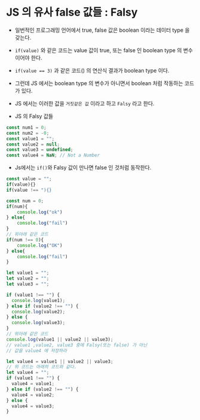 # JS 의 유사 false 값들 : Falsy

- 일번적인 프로그래밍 언어에서 true, false 값은 boolean 이라는 데이터 type 을 갖는다.
- `if(value)` 와 같은 코드는 value 값이 true, 또는 false 인 boolean type 의 변수이어야 한다.
- `if(value == 3)` 과 같은 코드() 의 연산식 결과가 boolean type 이다.
- 그런데 JS 에서는 boolean type 의 변수가 아니면서 boolean 처럼 작동하는 코드가 있다.
- JS 에서는 이러한 값을 `거짓같은 값` 이라고 하고 `Falsy` 라고 한다.

- JS 의 Falsy 값들

```js
const num1 = 0;
const num2 = -0;
const value1 = "";
const value2 = null;
const value3 = undefined;
const value4 = NaN; // Not a Number
```

- Js에서는 `if()`와 Falsy 값이 만나면 false 인 것처럼 동작한다.

```js
const value = "";
if(value){}
if(value !== "){}

const num = 0;
if(num){
    console.log("ok")
} else{
    console.log("fail")
}
// 위아래 같은 코드
if(num !== 0){
    console.log("OK")
} else{
    console.log("fail")
}
```

```js
let value1 = "";
let value2 = "";
let value3 = "";

if (value1 !== "") {
  console.log(value1);
} else if (value2 !== "") {
  console.log(value2);
} else {
  console.log(value3);
}
// 위아래 같은 코드
console.log(value1 || value2 || value3);
// value1 ,value2, value3 중에 Falsy(또는 false) 가 아닌
// 값을 value4 에 저장하라

let value4 = value1 || value2 || value3;
// 위 코드는 아래의 코드와 같다.
let value4 = "";
if (value1 !== "") {
  value4 = value1;
} else if (value2 !== "") {
  value4 = value2;
} else {
  value4 = value3;
}
```
